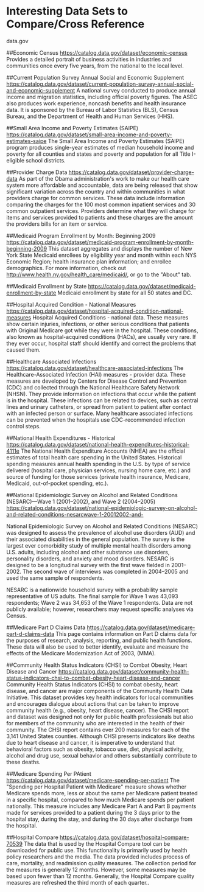 # Interesting Data Sets to Compare/Cross Reference
data.gov

##Economic Census
https://catalog.data.gov/dataset/economic-census
Provides a detailed portrait of business activities in industries and communities once every five years, from the national to the local level.

##Current Population Survey Annual Social and Economic Supplement
https://catalog.data.gov/dataset/current-population-survey-annual-social-and-economic-supplement
A national survey conducted to produce annual income and migration statistics, including official poverty figures. The ASEC also produces work experience, noncash benefits and health insurance data. It is sponsored by the Bureau of Labor Statistics (BLS), Census Bureau, and the Department of Health and Human Services (HHS).

##Small Area Income and Poverty Estimates (SAIPE)
https://catalog.data.gov/dataset/small-area-income-and-poverty-estimates-saipe
The Small Area Income and Poverty Estimates (SAIPE) program produces single-year estimates of median household income and poverty for all counties and states and poverty and population for all Title I-eligible school districts.

##Provider Charge Data
https://catalog.data.gov/dataset/provider-charge-data
As part of the Obama administration's work to make our health care system more affordable and accountable, data are being released that show significant variation across the country and within communities in what providers charge for common services. These data include information comparing the charges for the 100 most common inpatient services and 30 common outpatient services. Providers determine what they will charge for items and services provided to patients and these charges are the amount the providers bills for an item or service.

##Medicaid Program Enrollment by Month: Beginning 2009
https://catalog.data.gov/dataset/medicaid-program-enrollment-by-month-beginning-2009
This dataset aggregates and displays the number of New York State Medicaid enrollees by eligibility year and month within each NYS Economic Region; health insurance plan information; and enrollee demographics. For more information, check out http://www.health.ny.gov/health_care/medicaid/, or go to the "About" tab.

##Medicaid Enrollment by State
https://catalog.data.gov/dataset/medicaid-enrollment-by-state
Medicaid enrollment by state for all 50 states and DC.

##Hospital Acquired Condition - National Measures
https://catalog.data.gov/dataset/hospital-acquired-condition-national-measures
Hospital Acquired Conditions - national data. These measures show certain injuries, infections, or other serious conditions that patients with Original Medicare got while they were in the hospital. These conditions, also known as hospital-acquired conditions (HACs), are usually very rare. If they ever occur, hospital staff should identify and correct the problems that caused them.

##Healthcare Associated Infections
https://catalog.data.gov/dataset/healthcare-associated-infections
The Healthcare-Associated Infection (HAI) measures - provider data. These measures are developed by Centers for Disease Control and Prevention (CDC) and collected through the National Healthcare Safety Network (NHSN). They provide information on infections that occur while the patient is in the hospital. These infections can be related to devices, such as central lines and urinary catheters, or spread from patient to patient after contact with an infected person or surface. Many healthcare associated infections can be prevented when the hospitals use CDC-recommended infection control steps.

##National Health Expenditures - Historical
https://catalog.data.gov/dataset/national-health-expenditures-historical-4111e
The National Health Expenditure Accounts (NHEA) are the official estimates of total health care spending in the United States. Historical spending measures annual health spending in the U.S. by type of service delivered (hospital care, physician services, nursing home care, etc.) and source of funding for those services (private health insurance, Medicare, Medicaid, out-of-pocket spending, etc.).

##National Epidemiologic Survey on Alcohol and Related Conditions (NESARC)—Wave 1 (2001–2002), and Wave 2 (2004–2005)
https://catalog.data.gov/dataset/national-epidemiologic-survey-on-alcohol-and-related-conditions-nesarcwave-1-20012002-and-

National Epidemiologic Survey on Alcohol and Related Conditions (NESARC) was designed to assess the prevalence of alcohol use disorders (AUD) and their associated disabilities in the general population. The survey is the largest ever comorbidity study of multiple mental health disorders among U.S. adults, including alcohol and other substance use disorders, personality disorders, and anxiety and mood disorders. NESARC is designed to be a longitudinal survey with the first wave fielded in 2001–2002. The second wave of interviews was completed in 2004–2005 and used the same sample of respondents.

NESARC is a nationwide household survey with a probability sample representative of US adults. The final sample for Wave 1 was 43,093 respondents; Wave 2 was 34,653 of the Wave 1 respondents.
Data are not publicly available; however, researchers may request specific analyses via Census.

##Medicare Part D Claims Data
https://catalog.data.gov/dataset/medicare-part-d-claims-data
This page contains information on Part D claims data for the purposes of research, analysis, reporting, and public health functions. These data will also be used to better identify, evaluate and measure the effects of the Medicare Modernization Act of 2003, (MMA).

##Community Health Status Indicators (CHSI) to Combat Obesity, Heart Disease and Cancer
https://catalog.data.gov/dataset/community-health-status-indicators-chsi-to-combat-obesity-heart-disease-and-cancer
Community Health Status Indicators (CHSI) to combat obesity, heart disease, and cancer are major components of the Community Health Data Initiative. This dataset provides key health indicators for local communities and encourages dialogue about actions that can be taken to improve community health (e.g., obesity, heart disease, cancer). The CHSI report and dataset was designed not only for public health professionals but also for members of the community who are interested in the health of their community. The CHSI report contains over 200 measures for each of the 3,141 United States counties. Although CHSI presents indicators like deaths due to heart disease and cancer, it is imperative to understand that behavioral factors such as obesity, tobacco use, diet, physical activity, alcohol and drug use, sexual behavior and others substantially contribute to these deaths.

##Medicare Spending Per PAtient
https://catalog.data.gov/dataset/medicare-spending-per-patient
The "Spending per Hospital Patient with Medicare" measure shows whether Medicare spends more, less or about the same per Medicare patient treated in a specific hospital, compared to how much Medicare spends per patient nationally. This measure includes any Medicare Part A and Part B payments made for services provided to a patient during the 3 days prior to the hospital stay, during the stay, and during the 30 days after discharge from the hospital.

##Hospital Compare
https://catalog.data.gov/dataset/hospital-compare-70539
The data that is used by the Hospital Compare tool can be downloaded for public use. This functionality is primarily used by health policy researchers and the media. The data provided includes process of care, mortality, and readmission quality measures. The collection period for the measures is generally 12 months. However, some measures may be based upon fewer than 12 months. Generally, the Hospital Compare quality measures are refreshed the third month of each quarter..